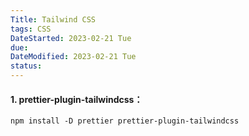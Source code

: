 ```yaml
---
Title: Tailwind CSS
tags: CSS
DateStarted: 2023-02-21 Tue
due:
DateModified: 2023-02-21 Tue
status:
---
```


#### 1. prettier-plugin-tailwindcss：

`npm install -D prettier prettier-plugin-tailwindcss`
